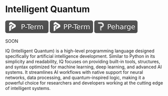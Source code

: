# Intelligent Quantum

<p align="left"> <img src="https://github.com/Peharge/p-terminal/blob/main/icons/p-term-banner-3.svg" alt="peharge"/> <img src="https://github.com/Peharge/p-terminal/blob/main/icons/pp-term-banner-3.svg" alt="peharge"/> <img src="https://github.com/Peharge/p-terminal/blob/main/icons/peharge-banner-3.svg" alt="peharge"/> </p> 

SOON

IQ (Intelligent Quantum) is a high-level programming language designed specifically for artificial intelligence development. Similar to Python in its simplicity and readability, IQ focuses on providing built-in tools, structures, and syntax optimized for machine learning, deep learning, and advanced AI systems. It streamlines AI workflows with native support for neural networks, data processing, and quantum-inspired logic, making it a powerful choice for researchers and developers working at the cutting edge of intelligent systems.
